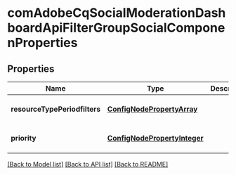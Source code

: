 # comAdobeCqSocialModerationDashboardApiFilterGroupSocialComponenProperties

## Properties
Name | Type | Description | Notes
------------ | ------------- | ------------- | -------------
**resourceTypePeriodfilters** | [**ConfigNodePropertyArray**](ConfigNodePropertyArray.md) |  | [optional] [default to null]
**priority** | [**ConfigNodePropertyInteger**](ConfigNodePropertyInteger.md) |  | [optional] [default to null]

[[Back to Model list]](../README.md#documentation-for-models) [[Back to API list]](../README.md#documentation-for-api-endpoints) [[Back to README]](../README.md)


